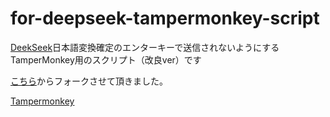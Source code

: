 # for-deepseek-tampermonkey-script

[DeekSeek](https://chat.deepseek.com/)日本語変換確定のエンターキーで送信されないようにするTamperMonkey用のスクリプト（改良ver）です

[こちら](https://flash-dedication-959.notion.site/DeekSeek-TamperMonkey-186bd1417f71808aa2e5c224025eed90
)からフォークさせて頂きました。

[Tampermonkey](https://chromewebstore.google.com/detail/tampermonkey/dhdgffkkebhmkfjojejmpbldmpobfkfo?hl=ja)
